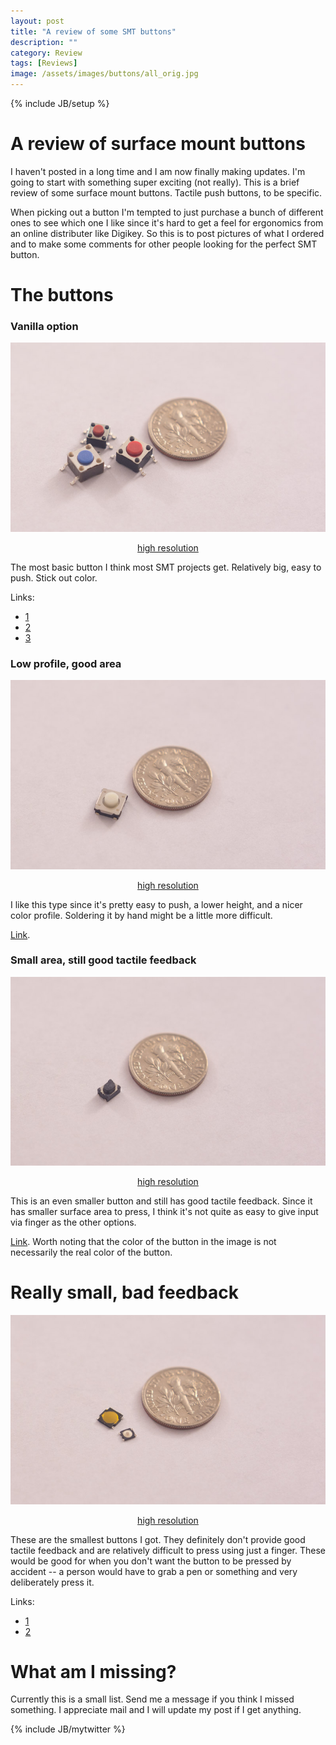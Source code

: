 ```yaml
---
layout: post
title: "A review of some SMT buttons"
description: ""
category: Review
tags: [Reviews]
image: /assets/images/buttons/all_orig.jpg
---
```

{% include JB/setup %}

# A review of surface mount buttons

I haven't posted in a long time and I am now finally making updates.
I'm going to start with something super exciting (not really).
This is a brief review of some surface mount buttons.  Tactile push buttons, to be specific.

When picking out a button I'm tempted to just purchase a bunch of different ones to see which one I like
since it's hard to get a feel for ergonomics from an online distributer like Digikey.  So this is to post
pictures of what I ordered and to make some comments for other people looking for the perfect SMT button.

# The buttons

### Vanilla option
![](/assets/images/buttons/regular.jpg)
<center class="caption"><a href="/assets/images/buttons/regular_orig.jpg">high resolution</a></center>

The most basic button I think most SMT projects get.  Relatively big, easy to push.  Stick out color.

Links:
* [1](https://www.digikey.com/product-detail/en/c-k/PTS645SH50SMTR92-LFS/CKN9085CT-ND/1146817)
* [2](https://www.digikey.com/product-detail/en/c-k/PTS645SK43SMTR92-LFS/CKN9084CT-ND/1146821)
* [3](https://www.digikey.com/product-detail/en/te-connectivity-alcoswitch-switches/FSM2JSMLSTR/450-2143-1-ND/5343823)

### Low profile, good area

![](/assets/images/buttons/white.jpg)
<center class="caption"><a href="/assets/images/buttons/white_orig.jpg">high resolution</a></center>

I like this type since it's pretty easy to push, a lower height, and a nicer color profile.  Soldering it by hand might be a little
more difficult.

[Link](https://www.digikey.com/product-detail/en/panasonic-electronic-components/EVQ-Q2U03W/P12955SCT-ND/762945).

### Small area, still good tactile feedback

![](/assets/images/buttons/sq_small.jpg)
<center class="caption"><a href="/assets/images/buttons/sq_small_orig.jpg">high resolution</a></center>

This is an even smaller button and still has good tactile feedback.  Since it has smaller surface area to press,
I think it's not quite as easy to give input via finger as the other options.


[Link](https://www.digikey.com/product-detail/en/c-k/PTS810-SJM-250-SMTR-LFS/CKN10502CT-ND/4176673).  Worth noting that the color
of the button in the image is not necessarily the real color of the button.

# Really small, bad feedback

![](/assets/images/buttons/small.jpg)
<center class="caption"><a href="/assets/images/buttons/small_orig.jpg">high resolution</a></center>

These are the smallest buttons I got.  They definitely don't provide good tactile feedback and are relatively difficult
to press using just a finger.  These would be good for when you don't want the button to be pressed by accident -- a person
would have to grab a pen or something and very deliberately press it.

Links:
* [1](https://www.digikey.com/product-detail/en/e-switch/TL3315NF160Q/EG4621CT-ND/1870401)
* [2](https://www.digikey.com/product-detail/en/c-k/KMT011-NGJ-LHS/CKN10288CT-ND/2297279)

# What am I missing?

Currently this is a small list.  Send me a message if you think I missed something.  I appreciate mail and I will update my post if I get anything.


{% include JB/mytwitter %}

